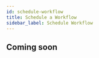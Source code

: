 ```yaml
---
id: schedule-workflow
title: Schedule a Workflow
sidebar_label: Schedule Workflow
---
```


## Coming soon